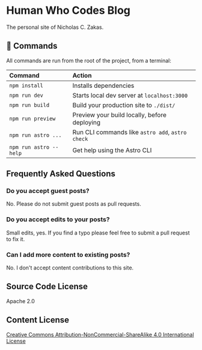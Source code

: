 # Human Who Codes Blog

The personal site of Nicholas C. Zakas.

## 🧞 Commands

All commands are run from the root of the project, from a terminal:

| Command                | Action                                           |
| :--------------------- | :----------------------------------------------- |
| `npm install`          | Installs dependencies                            |
| `npm run dev`          | Starts local dev server at `localhost:3000`      |
| `npm run build`        | Build your production site to `./dist/`          |
| `npm run preview`      | Preview your build locally, before deploying     |
| `npm run astro ...`    | Run CLI commands like `astro add`, `astro check` |
| `npm run astro --help` | Get help using the Astro CLI                     |

## Frequently Asked Questions

### Do you accept guest posts?

No. Please do not submit guest posts as pull requests.

### Do you accept edits to your posts?

Small edits, yes. If you find a typo please feel free to submit a pull request to fix it.

### Can I add more content to existing posts?

No. I don't accept content contributions to this site.

## Source Code License

Apache 2.0

## Content License

[Creative Commons Attribution-NonCommercial-ShareAlike 4.0 International License](https://creativecommons.org/licenses/by-nc-sa/4.0/)
